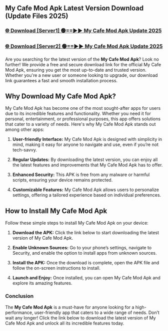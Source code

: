 ## My Cafe Mod Apk Latest Version Download (Update Files 2025)<br>


### [🌐 Download [Server1] 🟢==►► My Cafe Mod Apk Update 2025](https://modyollo.pages.dev/?title=My_Cafe_Mod_Apk)


### [🌐 Download [Server2] 🟢==►► My Cafe Mod Apk Update 2025](https://modyollo.pages.dev/?title=My_Cafe_Mod_Apk)


Are you searching for the latest version of the <strong>My Cafe Mod Apk</strong>? Look no further! We provide a free and secure download link for the official My Cafe Mod Apk, ensuring you get the most up-to-date and trusted version. Whether you're a new user or someone looking to upgrade, our download link guarantees a fast and smooth installation process.

## <strong>Why Download My Cafe Mod Apk?</strong>

My Cafe Mod Apk has become one of the most sought-after apps for users due to its incredible features and functionality. Whether you need it for personal, entertainment, or professional purposes, this app offers solutions that cater to a variety of needs. Here's why My Cafe Mod Apk stands out among other apps:

1. <strong>User-friendly Interface:</strong> My Cafe Mod Apk is designed with simplicity in mind, making it easy for anyone to navigate and use, even if you’re not tech-savvy.

2. <strong>Regular Updates:</strong> By downloading the latest version, you can enjoy all the latest features and improvements that My Cafe Mod Apk has to offer.

3. <strong>Enhanced Security:</strong> This APK is free from any malware or harmful scripts, ensuring your device remains protected.

4. <strong>Customizable Features:</strong> My Cafe Mod Apk allows users to personalize settings, offering a tailored experience based on individual preferences.

## <strong>How to Install My Cafe Mod Apk</strong>

Follow these simple steps to install My Cafe Mod Apk on your device:

1. <strong>Download the APK:</strong> Click the link below to start downloading the latest version of My Cafe Mod Apk.

2. <strong>Enable Unknown Sources:</strong> Go to your phone’s settings, navigate to Security, and enable the option to install apps from unknown sources.

3. <strong>Install the APK:</strong> Once the download is complete, open the APK file and follow the on-screen instructions to install.

4. <strong>Launch and Enjoy:</strong> Once installed, you can open My Cafe Mod Apk and explore its amazing features.

### <strong>Conclusion</strong></h2>

The <strong>My Cafe Mod Apk</strong> is a must-have for anyone looking for a high-performance, user-friendly app that caters to a wide range of needs. Don’t wait any longer! Click the link below to download the latest version of My Cafe Mod Apk and unlock all its incredible features today.